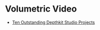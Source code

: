 # Volumetric Video

* [Ten Outstanding Depthkit Studio Projects](https://www.depthkit.tv/posts/ten-outstanding-depthkit-studio-projects)